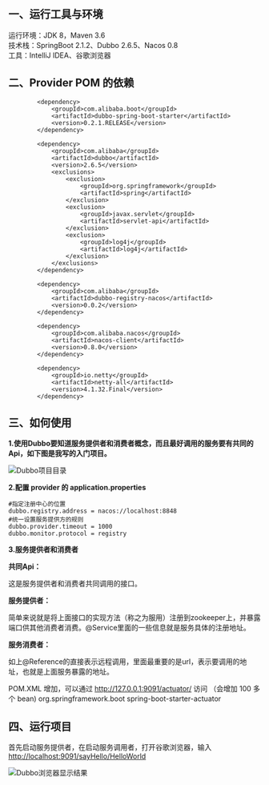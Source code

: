 ﻿
## **一、运行工具与环境**

运行环境：JDK 8，Maven 3.6  
技术栈：SpringBoot 2.1.2、Dubbo 2.6.5、Nacos 0.8  
工具：IntelliJ IDEA、谷歌浏览器  

## **二、Provider POM 的依赖**
```maven
        <dependency>
            <groupId>com.alibaba.boot</groupId>
            <artifactId>dubbo-spring-boot-starter</artifactId>
            <version>0.2.1.RELEASE</version>
        </dependency>

        <dependency>
            <groupId>com.alibaba</groupId>
            <artifactId>dubbo</artifactId>
            <version>2.6.5</version>
            <exclusions>
                <exclusion>
                    <groupId>org.springframework</groupId>
                    <artifactId>spring</artifactId>
                </exclusion>
                <exclusion>
                    <groupId>javax.servlet</groupId>
                    <artifactId>servlet-api</artifactId>
                </exclusion>
                <exclusion>
                    <groupId>log4j</groupId>
                    <artifactId>log4j</artifactId>
                </exclusion>
            </exclusions>
        </dependency>

        <dependency>
            <groupId>com.alibaba</groupId>
            <artifactId>dubbo-registry-nacos</artifactId>
            <version>0.0.2</version>
        </dependency>

        <dependency>
            <groupId>com.alibaba.nacos</groupId>
            <artifactId>nacos-client</artifactId>
            <version>0.8.0</version>
        </dependency>

        <dependency>
            <groupId>io.netty</groupId>
            <artifactId>netty-all</artifactId>
            <version>4.1.32.Final</version>
        </dependency>
```

## **三、如何使用**
**1.使用Dubbo要知道服务提供者和消费者概念，而且最好调用的服务要有共同的Api，如下图是我写的入门项目。**

![Dubbo项目目录](http://wx2.sinaimg.cn/large/cf495cdcgy1fss1juop0uj20as0bj74e.jpg)

**2.配置 provider 的 application.properties**

```
#指定注册中心的位置
dubbo.registry.address = nacos://localhost:8848
#统一设置服务提供方的规则
dubbo.provider.timeout = 1000
dubbo.monitor.protocol = registry
```

**3.服务提供者和消费者**

**共同Api：**

这是服务提供者和消费者共同调用的接口。

**服务提供者：**

简单来说就是将上面接口的实现方法（称之为服用）注册到zookeeper上，并暴露端口供其他消费者消费。@Service里面的一些信息就是服务具体的注册地址。

**服务消费者：**

如上@Reference的直接表示远程调用，里面最重要的是url，表示要调用的地址，也就是上面服务暴露的地址。

POM.XML 增加，可以通过 http://127.0.0.1:9091/actuator/ 访问 （会增加 100 多个 bean) 
        <dependency>
            <groupId>org.springframework.boot</groupId>
            <artifactId>spring-boot-starter-actuator</artifactId>
        </dependency>

## **四、运行项目**

首先启动服务提供者，在启动服务调用者，打开谷歌浏览器，输入[http://localhost:9091/sayHello/HelloWorld](http://localhost:9091/sayHello/HelloWorld)

![Dubbo浏览器显示结果](http://wx4.sinaimg.cn/large/cf495cdcgy1fss496cbz4j20hu0apdfv.jpg)

 
